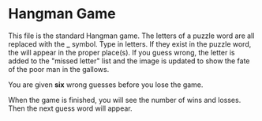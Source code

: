 # Hangman Game

This file is the standard Hangman game.  The letters of a puzzle word are all replaced with the **_** symbol. Type in letters. If they exist in the puzzle word, the will appear in the proper place(s). If you guess wrong, the letter is added to the "missed letter" list and the image is updated to show the fate of the poor man in the gallows.

You are given **six** wrong guesses before you lose the game.

When the game is finished, you will see the number of wins and losses. Then the next guess word will appear.
